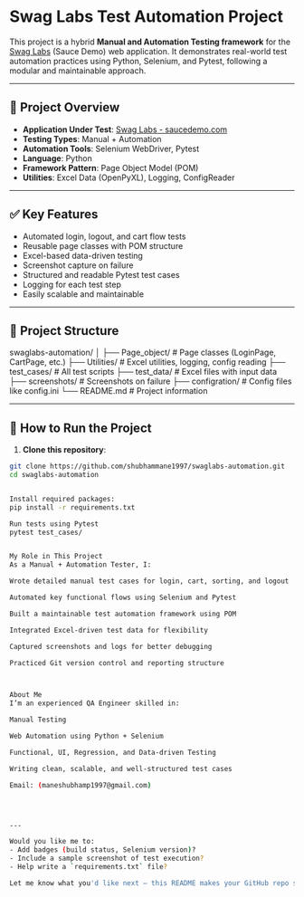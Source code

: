 # Swag Labs Test Automation Project

This project is a hybrid **Manual and Automation Testing framework** for the [Swag Labs](https://www.saucedemo.com/) (Sauce Demo) web application. It demonstrates real-world test automation practices using Python, Selenium, and Pytest, following a modular and maintainable approach.

---

## 🧪 Project Overview

- **Application Under Test**: [Swag Labs - saucedemo.com](https://www.saucedemo.com/)
- **Testing Types**: Manual + Automation
- **Automation Tools**: Selenium WebDriver, Pytest
- **Language**: Python
- **Framework Pattern**: Page Object Model (POM)
- **Utilities**: Excel Data (OpenPyXL), Logging, ConfigReader

---

## ✅ Key Features

- Automated login, logout, and cart flow tests
- Reusable page classes with POM structure
- Excel-based data-driven testing
- Screenshot capture on failure
- Structured and readable Pytest test cases
- Logging for each test step
- Easily scalable and maintainable

---

## 📂 Project Structure


swaglabs-automation/
│
├── Page_object/ # Page classes (LoginPage, CartPage, etc.)
├── Utilities/ # Excel utilities, logging, config reading
├── test_cases/ # All test scripts
├── test_data/ # Excel files with input data
├── screenshots/ # Screenshots on failure
├── configration/ # Config files like config.ini
└── README.md # Project information




---

## 🚀 How to Run the Project

1. **Clone this repository**:
```bash
git clone https://github.com/shubhammane1997/swaglabs-automation.git
cd swaglabs-automation


Install required packages:
pip install -r requirements.txt

Run tests using Pytest
pytest test_cases/


My Role in This Project
As a Manual + Automation Tester, I:

Wrote detailed manual test cases for login, cart, sorting, and logout

Automated key functional flows using Selenium and Pytest

Built a maintainable test automation framework using POM

Integrated Excel-driven test data for flexibility

Captured screenshots and logs for better debugging

Practiced Git version control and reporting structure



About Me
I’m an experienced QA Engineer skilled in:

Manual Testing

Web Automation using Python + Selenium

Functional, UI, Regression, and Data-driven Testing

Writing clean, scalable, and well-structured test cases

Email: (maneshubhamp1997@gmail.com)




---

Would you like me to:
- Add badges (build status, Selenium version)?
- Include a sample screenshot of test execution?
- Help write a `requirements.txt` file?

Let me know what you'd like next — this README makes your GitHub repo stand out professionally!
